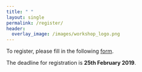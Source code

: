 ```yaml
---
title: " "
layout: single
permalink: /register/
header:
  overlay_image: /images/workshop_logo.png
---
```


To register, please fill in the following [form](https://goo.gl/forms/0NQREI8sOzLAdNdp1).

The deadline for registration is **25th February 2019**.
